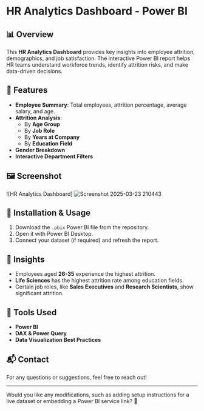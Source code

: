 # HR Analytics Dashboard - Power BI

## 📊 Overview
This **HR Analytics Dashboard** provides key insights into employee attrition, demographics, and job satisfaction. The interactive Power BI report helps HR teams understand workforce trends, identify attrition risks, and make data-driven decisions.

## 🚀 Features
- **Employee Summary**: Total employees, attrition percentage, average salary, and age.
- **Attrition Analysis**:
  - By **Age Group**
  - By **Job Role**
  - By **Years at Company**
  - By **Education Field**
- **Gender Breakdown**
- **Interactive Department Filters**

## 🖼️ Screenshot
![HR Analytics Dashboard]
![Screenshot 2025-03-23 210443](https://github.com/user-attachments/assets/fade8f14-dc4c-4994-bdd7-9dc1f671f6e0)

## 📂 Installation & Usage
1. Download the `.pbix` Power BI file from the repository.
2. Open it with Power BI Desktop.
3. Connect your dataset (if required) and refresh the report.

## 📌 Insights
- Employees aged **26-35** experience the highest attrition.
- **Life Sciences** has the highest attrition rate among education fields.
- Certain job roles, like **Sales Executives** and **Research Scientists**, show significant attrition.

## 🔧 Tools Used
- **Power BI**
- **DAX & Power Query**
- **Data Visualization Best Practices**

## 📬 Contact
For any questions or suggestions, feel free to reach out!

---

Would you like any modifications, such as adding setup instructions for a live dataset or embedding a Power BI service link? 🚀
